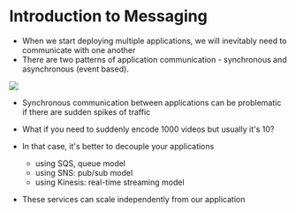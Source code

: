 # Introduction to Messaging

- When we start deploying multiple applications, we will inevitably need to communicate with one another
- There are two patterns of application communication - synchronous and asynchronous (event based).

![](2022-04-27-06-19-37.png)

- Synchronous communication between applications can be problematic if there are sudden spikes of traffic
- What if you need to suddenly encode 1000 videos but usually it's 10?

- In that case, it's better to decouple your applications
    - using SQS, queue model
    - using SNS: pub/sub model
    - using Kinesis: real-time streaming model

- These services can scale independently from our application